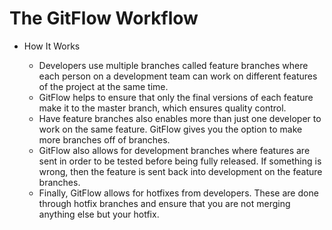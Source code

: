 # The GitFlow Workflow

* How It Works
    
    * Developers use multiple branches called feature branches where each person on a development team can work on different features of the project at the same time.
    * GitFlow helps to ensure that only the final versions of each feature make it to the master branch, which ensures quality control.
    * Have feature branches also enables more than just one developer to work on the same feature. GitFlow gives you the option to make more branches off of branches.
    * GitFlow also allows for development branches where features are sent in order to be tested before being fully released. If something is wrong, then the feature is sent back into development on the feature branches.
    * Finally, GitFlow allows for hotfixes from developers. These are done through hotfix branches and ensure that you are not merging anything else but your hotfix.    